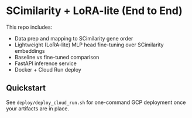 # SCimilarity + LoRA-lite (End to End)

This repo includes:
- Data prep and mapping to SCimilarity gene order
- Lightweight (LoRA-lite) MLP head fine-tuning over SCimilarity embeddings
- Baseline vs fine-tuned comparison
- FastAPI inference service
- Docker + Cloud Run deploy

## Quickstart
See `deploy/deploy_cloud_run.sh` for one-command GCP deployment once your artifacts are in place.
